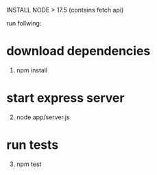 INSTALL NODE > 17.5 (contains fetch api)

run follwing:

# download dependencies
1. npm install

# start express server
2. node app/server.js

# run tests
3. npm test